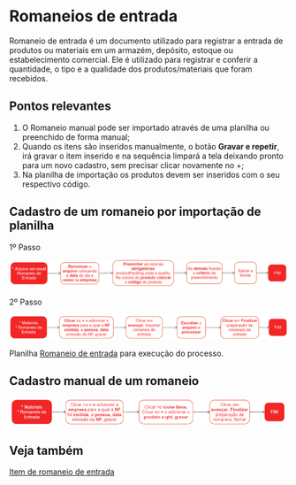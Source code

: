 # Romaneios de entrada

Romaneio de entrada é um documento utilizado para registrar a entrada de produtos ou materiais em um armazém, depósito, estoque ou estabelecimento comercial. Ele é utilizado para registrar e conferir a quantidade, o tipo e a qualidade dos produtos/materiais que foram recebidos.

## Pontos relevantes

1. O Romaneio manual pode ser importado através de uma planilha ou preenchido de forma manual;
2. Quando os itens são inseridos manualmente, o botão **Gravar e repetir**, irá gravar o item inserido e na sequência limpará a tela deixando pronto para um novo cadastro, sem precisar clicar novamente no +;
3. Na planilha de importação os produtos devem ser inseridos com o seu respectivo código.

## Cadastro de um romaneio por importação de planilha

1º Passo

![Arquivo romaneio](incomingList.png)

2º Passo

![Romaneio por importação](incomingList2.png)

Planilha [Romaneio de entrada](incomingListOpImport.xlsx) para execução do processo.

## Cadastro manual de um romaneio

![Romaneio de entrada](incomingList3.png)


## Veja também

[Item de romaneio de entrada](incomingListItem)